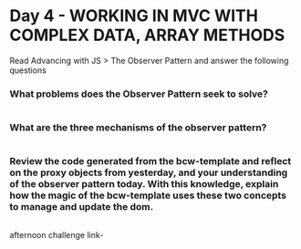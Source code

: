 # Day 4 - WORKING IN MVC WITH COMPLEX DATA, ARRAY METHODS

Read Advancing with JS > The Observer Pattern and answer the following questions


### What problems does the Observer Pattern seek to solve?
```
```
### What are the three mechanisms of the observer pattern?
```
```

### Review the code generated from the bcw-template and reflect on the proxy objects from yesterday, and your understanding of the observer pattern today. With this knowledge, explain how the magic of the bcw-template uses these two concepts to manage and update the dom.
```
```



afternoon challenge link-